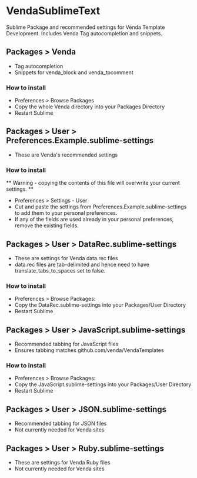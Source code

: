 # VendaSublimeText

Sublime Package and recommended settings for Venda Template Development. Includes Venda Tag autocompletion and snippets.

## Packages > Venda
 * Tag autocompletion
 * Snippets for venda_block and venda_tpcomment
### How to install
 * Preferences > Browse Packages
 * Copy the whole Venda directory into your Packages Directory
 * Restart Sublime

## Packages > User > Preferences.Example.sublime-settings
 * These are Venda's recommended settings
### How to install
** Warning - copying the contents of this file will overwrite your current settings. **
 * Preferences > Settings - User
 * Cut and paste the settings from Preferences.Example.sublime-settings to add them to your personal preferences.
 * If any of the fields are used already in your personal preferences, remove the existing fields.

## Packages > User > DataRec.sublime-settings
 * These are settings for Venda data.rec files
 * data.rec files are tab-delimited and hence need to have translate_tabs_to_spaces set to false.
### How to install
 * Preferences > Browse Packages:
 * Copy the DataRec.sublime-settings into your Packages/User Directory
 * Restart Sublime

## Packages > User > JavaScript.sublime-settings
 * Recommended tabbing for JavaScript files
 * Ensures tabbing matches github.com/venda/VendaTemplates
### How to install
 * Preferences > Browse Packages:
 * Copy the JavaScript.sublime-settings into your Packages/User Directory
 * Restart Sublime

## Packages > User > JSON.sublime-settings
 * Recommended tabbing for JSON files
 * Not currently needed for Venda sites

## Packages > User > Ruby.sublime-settings
 * These are settings for Venda Ruby files
 * Not currently needed for Venda sites
